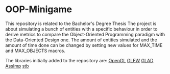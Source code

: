 # OOP-Minigame
This repository is related to the Bachelor's Degree Thesis
The project is about simulating a bunch of entities with a specific behaviour in order to derive metrics to compare the Object-Oriented Programming paradigm with the Data-Oriented Design one.
The amount of entities simulated and the amount of time done can be changed by setting new values for MAX_TIME and MAX_OBJECTS macros.

The libraries initially added to the repository are:
[OpenGL](https://www.opengl.org)
[GLFW](https://www.glfw.org)
[GLAD](https://gen.glad.sh)
[AssImp](https://github.com/assimp/assimp)
[stb](https://github.com/nothings/stb)
